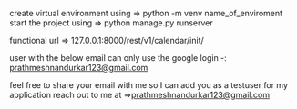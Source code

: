 create virtual environment using => python -m venv name_of_enviroment
start the project using => python manage.py runserver

functional url => 127.0.0.1:8000/rest/v1/calendar/init/

user with the below email can only use the google login -:
prathmeshnandurkar123@gmail.com

feel free to share your email with me so I can add you as a testuser for my application
reach out to me at =>prathmeshnandurkar123@gmail.com